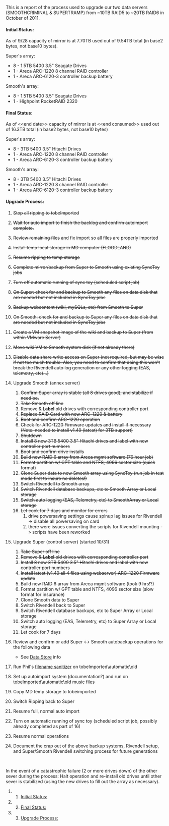 This is a report of the process used to upgrade our two data servers (SMOOTHCRIMINAL & SUPERTRAMP) from \~10TB RAID5 to \~20TB RAID6 in October of 2011.

#### Initial Status:

As of 9/28 capacity of mirror is at 7.70TB used out of 9.54TB total (in base2 bytes, not base10 bytes).

Super's array:

-   8 - 1.5TB 5400 3.5" Seagate Drives
-   1 - Areca ARC-1220 8 channel RAID controller
-   1 - Areca ARC-6120-3 controller backup battery

Smooth's array:

-   8 - 1.5TB 5400 3.5" Seagate Drives
-   1 - Highpoint RocketRAID 2320

#### Final Status:

As of \<\<end date\>\> capacity of mirror is at \<\<end consumed\>\> used out of 16.3TB total (in base2 bytes, not base10 bytes)

Super's array:

-   8 - 3TB 5400 3.5" Hitachi Drives
-   1 - Areca ARC-1220 8 channel RAID controller
-   1 - Areca ARC-6120-3 controller backup battery

Smooth's array:

-   8 - 3TB 5400 3.5" Hitachi Drives
-   1 - Areca ARC-1220 8 channel RAID controller
-   1 - Areca ARC-6120-3 controller backup battery

#### Upgrade Process:

1.  ~~Stop all ripping to tobeImported~~
2.  ~~Wait for auto import to finish the backlog and confirm autoimport complete.~~
3.  ~~Review remaining files~~ and fix import so all files are properly imported
4.  ~~Install temp local storage in MD computer (FLOODLAND)~~
5.  ~~Resume ripping to temp storage~~
6.  ~~Complete mirror/backup from Super to Smooth using existing SyncToy jobs~~
7.  ~~Turn off automatic running of sync toy (scheduled script job)~~
8.  ~~On Super: check for and backup to Smooth any files on data disk that are needed but not included in SyncToy jobs~~
9.  ~~Backup webcontent (wiki, mySQLs, etc) from Smooth to Super~~
10. ~~On Smooth: check for and backup to Super any files on data disk that are needed but not included in SyncToy jobs~~
11. ~~Create a VM snapshot image of the wiki and backup to Super (from within VMware Server)~~
12. ~~Move wiki VM to Smooth system disk (if not already there)~~
13. ~~Disable data share write access on Super (not required, but may be wise if not too much trouble. Also, you need to confirm that doing this won't break the Rivendell auto log generation or any other logging (EAS, telemetry, etc)...)~~
14. Upgrade Smooth (annex server)
    1.  ~~Confirm Super array is stable (all 8 drives good), and stabilize if need be.~~
    2.  ~~Take Smooth off line~~
    3.  ~~Remove & **Label** old drives with corresponding controller port~~
    4.  ~~Replace RAID Card with new ARC-1220 & battery~~
    5.  ~~Boot and confirm ARC-1220 operation~~
    6.  ~~Check for ARC-1220 Firmware updates and install if necessary (Note: needed to install v1.49 (latest) for 3TB support)~~
    7.  ~~Shutdown~~
    8.  ~~Install 8 new 3TB 5400 3.5" Hitachi drives and label with new controller port numbers~~
    9.  ~~Boot and confirm drive installs~~
    10. ~~Build new RAID 6 array from Areca mgmt software (76 hour job)~~
    11. ~~Format partition w/ GPT table and NTFS, 4096 sector size (quick format)~~
    12. ~~Clone Super data to new Smooth array using SyncToy (run job in test mode first to insure no deletes!)~~
    13. ~~Switch Rivendell to Smooth array~~
    14. ~~Switch Rivendell database backups, etc to Smooth Array or Local storage~~
    15. ~~Switch auto logging (EAS, Telemetry, etc) to SmoothArray or Local storage~~
    16. ~~Let cook for 7 days and monitor for errors~~
        1.  drive powersaving settings cause spinup lag issues for Rivendell -\> disable all powersaving on card
        2.  there were issues converting the scripts for Rivendell mounting -\> scripts have been reworked

15. Upgrade Super (control server) (started 10/31)
    1.  ~~Take Super off line~~
    2.  ~~Remove & **Label** old drives with corresponding controller port~~
    3.  ~~Install 8 new 3TB 5400 3.5" Hitachi drives and label with new controller port numbers~~
    4.  ~~Install latest (v1.49 all 4 files using webserver) ARC-1220 Firmware update~~
    5.  ~~Build new RAID 6 array from Areca mgmt software (took 9 hrs!?)~~
    6.  Format partition w/ GPT table and NTFS, 4096 sector size (slow format for insurance)
    7.  Clone Smooth data to Super
    8.  Switch Rivendell back to Super
    9.  Switch Rivendell database backups, etc to Super Array or Local storage
    10. Switch auto logging (EAS, Telemetry, etc) to Super Array or Local storage
    11. Let cook for 7 days

16. Review and confirm or add Super \<-\> Smooth autobackup operations for the following data
    -   See [Data Store](https://wiki.wmfo.org/Operations/Systems/Servers/Data_Store "Data Store") info

17. Run Phil's [filename sanitizer](https://wiki.wmfo.org/Operations/Code/FilenameSanitizer "Filename Sanitizer") on tobeImported\\automatic\\old
18. Set up autoimport system (documentation?) and run on tobeImported\\automatic\\old music files
19. Copy MD temp storage to tobeimported
20. Switch Ripping back to Super
21. Resume full, normal auto import
22. Turn on automatic running of sync toy (scheduled script job, possibly already completed as part of 16)
23. Resume normal operations
24. Document the crap out of the above backup systems, Rivendell setup, and Super/Smooth Rivendell switching process for future generations

 

In the event of a catastrophic failure (2 or more drives down) of the other sever during the process: Halt operation and re-install old drives until other sever is stabilized (using the new drives to fill out the array as necessary).

1.  1. [Initial Status:](#Initial_Status:)
2.  2. [Final Status:](#Final_Status:)
3.  3. [Upgrade Process:](#Upgrade_Process:)

